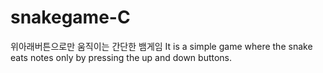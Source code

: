# snakegame-C
위아래버튼으로만 움직이는 간단한 뱀게임  It is a simple game where the snake eats notes only by pressing the up and down buttons.
